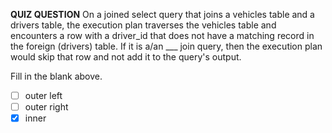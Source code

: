 **QUIZ QUESTION**
On a joined select query that joins a vehicles table and a drivers table, the execution plan traverses the vehicles table and encounters a row with a driver_id that does not have a matching record in the foreign (drivers) table. If it is a/an ___ join query, then the execution plan would skip that row and not add it to the query's output.

Fill in the blank above.
- [ ] outer left
- [ ] outer right
- [x] inner
